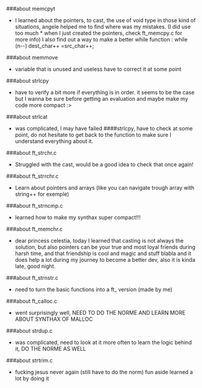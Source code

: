 ###about memcpyt
- I learned about the pointers, to cast, the use of void type in those kind of situations, angele helped me to 
  find where was my mistakes. (I did use too much * when I just created the pointers, check ft_memcpy.c for more
  info) I also find out a way to make a better while function : while (n--) dest_char++ =src_char++;

###about memmove
- variable that is unused and useless have to correct it at some point

###about strlcpy
- have to verify a bit more if everything is in order. it seems to be the case but I wanna be sure before getting an evaluation and maybe make my code more compact :>

###about strlcat
- was complicated, I may have failed ####strlcpy, have to check at some point, do not hesitate to get back to the function to make sure I understand everything about it.

###about ft_strchr.c
- Struggled with the cast, would be a good idea to check that once again!

###about ft_strrchr.c
- Learn about pointers and arrays (like you can navigate trough array with string++ for exemple)

###about ft_strncmp.c 
- learned how to make my synthax super compact!!!

###about ft_memchr.c 
- dear princess celestia, today I learned that casting is not always the solution, but also pointers can be your true and most loyal friends during harsh time, and that friendship is cool  and magic and stuff blabla  and it does help a lot during my journey to become a better dev, also it is kinda late, good night.

###about ft_strnstr.c 
- need to turn the basic functions into a ft_ version (made by me)

###about ft_calloc.c 
- went surprisingly well, NEED TO DO THE NORME AND LEARN MORE ABOUT SYNTHAX OF MALLOC

###about strdup.c 
- was complicated, need to look at it more often to learn the logic behind it, DO THE NORME AS WELL

###about strtrim.c 
- fucking jesus never again (still have to do the norm) fun aside learned a lot by doing it
